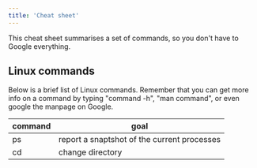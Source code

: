 ```yaml
---
title: 'Cheat sheet'
---
```


This cheat sheet summarises a set of commands, so you don't have to Google everything.

## Linux commands

Below is a brief list of Linux commands. Remember that you can get more info on a command by typing "command -h", "man command", or even google the manpage on Google.

| command | goal |
|---|---|
| ps | report a snaptshot of the current processes |
| cd | change directory |
